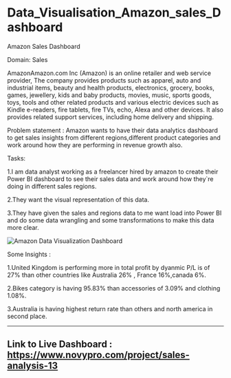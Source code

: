 # Data_Visualisation_Amazon_sales_Dashboard
Amazon Sales Dashboard

Domain: Sales


AmazonAmazon.com Inc (Amazon) is an online retailer and web service provider,
The company provides products such as apparel, auto and industrial items, beauty and health products, electronics, grocery, books, games, jewellery, kids 
and baby products, movies, music, sports goods, toys, tools and other related products 
and various electric devices such as Kindle e-readers, fire tablets, fire TVs, echo, Alexa and other devices. 
It also provides related support services, including home delivery and shipping.


Problem statement : Amazon wants to have their data analytics dashboard to get sales insights from different regions,different product categories and work around how they are performing in revenue growth also.

Tasks:

1.I am data analyst working as a freelancer hired by amazon to create their Power BI dashboard to see their sales data 
and work around how they`re doing in different sales regions.

2.They want the visual representation of this data.

3.They have given the sales and regions data to me  want load into Power BI and do some data wrangling and some transformations to make this data more clear.


![Amazon Data Visualization Dashboard](https://user-images.githubusercontent.com/97013097/205302639-a28bfb07-b68c-4e3a-a9a1-9b05690ec96c.png)


Some Insights :

1.United Kingdom is performing more in total profit by dyanmic P/L is of 27% than other countries like Australia 26% , France 16%,canada 6%.

2.Bikes category is having 95.83% than accessories of 3.09%  and clothing 1.08%.

3.Australia is having highest return rate than others and north america in second place.


---------------------------------------------
Link to Live Dashboard : https://www.novypro.com/project/sales-analysis-13
---------------------------------------------
